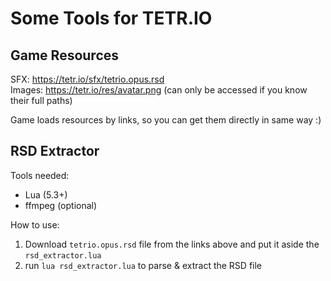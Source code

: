 # Some Tools for TETR.IO

## Game Resources

SFX: https://tetr.io/sfx/tetrio.opus.rsd  
Images: https://tetr.io/res/avatar.png (can only be accessed if you know their full paths)

Game loads resources by links, so you can get them directly in same way :)

## RSD Extractor

Tools needed:

- Lua (5.3+) <!-- or Love2D -->
- ffmpeg (optional)

How to use:

1. Download `tetrio.opus.rsd` file from the links above and put it aside the `rsd_extractor.lua`
2. run `lua rsd_extractor.lua` to parse & extract the RSD file
